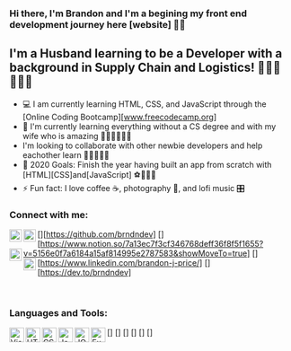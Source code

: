 ### Hi there, I'm Brandon and I'm a begining my front end development journey here [website] 👋🏾

## I'm a Husband learning to be a Developer with a background in Supply Chain and Logistics! 👷🏾‍♂️👨🏾‍💻
- 💻 I am currently learning HTML, CSS, and JavaScript through the [Online Coding Bootcamp][www.freecodecamp.org]
- 📓 I'm currently learning everything without a CS degree and with my wife who is amazing 👨🏾‍🎓👩🏾‍🎓
- I'm looking to collaborate with other newbie developers and help eachother learn 🏃🏾‍♂️🏃🏾
- 🥅 2020 Goals: Finish the year having built an app from scratch with [HTML][CSS]and[JavaScript] ⚽️🏃🏾‍♂️
- ⚡️ Fun fact: I love coffee ☕️, photography 📸, and lofi music 🎛

### Connect with me:

[<img align="left" alt="Github" width="22px" src="github.jpeg" />][https://github.com/brndndev]
[<img align="left"  alt="Notion" width="22px" src="notion.jpeg" />][https://www.notion.so/7a13ec7f3cf346768deff36f8f5f1655?v=5156e0f7a6184a15af814995e2787583&showMoveTo=true]
[<img align="left"  alt="LinkedIn" width="22px" src="linkedin.png" />][https://www.linkedin.com/brandon-j-price/]
[<img align="left"  alt="Dev.to" width="22px" src="devto.svg" />][https://dev.to/brndndev]

<br />

### Languages and Tools:

[<img align="left"  alt="Visual Studio Code" width="26px" src="1024px-Visual_Studio_Code_1.35_icon.svg.png" />]
[<img align="left"  alt="HTML" width="26px" src="html5-40-1175193.png" />]
[<img align="left"  alt="CSS" width="26px" src="css.png" />]
[<img align="left"  alt="JavaScript" width="26px" src="javascript-icon-png-favpng-ruDBDhxzVxWHgXXtH2Hi1XzJf.jpg" />]
[<img align="left"  alt="JQuery" width="26px" src="jquery-icon-16.jpg.png" />]
[<img align="left"  alt="Excel" width="26px" src="1043px-Microsoft_Excel_2013_logo.svg.png" />]


<br />
<br />
